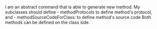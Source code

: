I am an abstract command that is able to generate new method.
My subclasses should define 
	- methodProtocols to define method's protocol, and
	- methodSourceCodeForClass: to define method's source code
Both methods can be defined on the class side.

